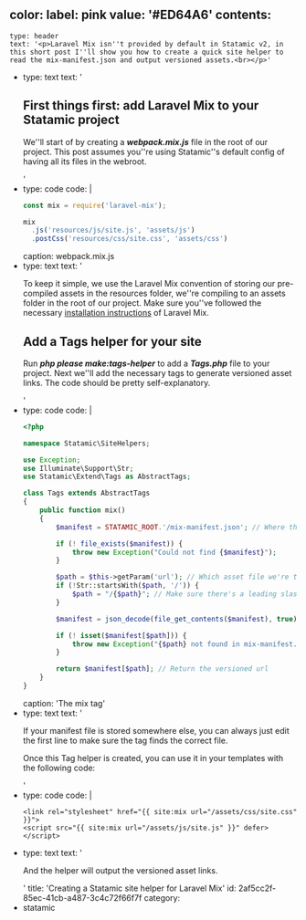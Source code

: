 color:
  label: pink
  value: '#ED64A6'
contents:
  -
    type: header
    text: '<p>Laravel Mix isn''t provided by default in Statamic v2, in this short post I''ll show you how to create a quick site helper to read the mix-manifest.json and output versioned assets.<br></p>'
  -
    type: text
    text: '<h2>First things first: add Laravel Mix to your Statamic project<br></h2><p>We''ll start of by creating a <b><i>webpack.mix.js</i></b> file in the root of our project. This post assumes you''re using Statamic''s default config of having all its files in the webroot.<br></p>'
  -
    type: code
    code: |
      ```js
      const mix = require('laravel-mix');
      
      mix
        .js('resources/js/site.js', 'assets/js')
        .postCss('resources/css/site.css', 'assets/css')
      ```
    caption: webpack.mix.js
  -
    type: text
    text: '<p>To keep it simple, we use the Laravel Mix convention of storing our pre-compiled assets in the resources folder, we''re compiling to an assets folder in the root of our project. Make sure you''ve followed the necessary <a href="https://laravel-mix.com/docs/4.0/installation#stand-alone-project" target="_blank">installation instructions</a> of Laravel Mix.<br></p><h2>Add a Tags helper for your site<br></h2><p>Run <b><i>php please make:tags-helper</i></b> to add a <b><i>Tags.php</i></b> file to your project. Next we''ll add the necessary tags to generate versioned asset links. The code should be pretty self-explanatory.<br></p>'
  -
    type: code
    code: |
      ```php
      <?php
      
      namespace Statamic\SiteHelpers;
      
      use Exception;
      use Illuminate\Support\Str;
      use Statamic\Extend\Tags as AbstractTags;
      
      class Tags extends AbstractTags
      {
          public function mix()
          {
              $manifest = STATAMIC_ROOT.'/mix-manifest.json'; // Where the manifest is stored
      
              if (! file_exists($manifest)) {
                  throw new Exception("Could not find {$manifest}");
              }
      
              $path = $this->getParam('url'); // Which asset file we're trying to find
              if (!Str::startsWith($path, '/')) {
                  $path = "/{$path}"; // Make sure there's a leading slash
              }
      
              $manifest = json_decode(file_get_contents($manifest), true); // Get the manifest contents
      
              if (! isset($manifest[$path])) {
                  throw new Exception("{$path} not found in mix-manifest.");
              }
      
              return $manifest[$path]; // Return the versioned url
          }
      }
      ```
    caption: 'The mix tag'
  -
    type: text
    text: '<p>If your manifest file is stored somewhere else, you can always just edit the first line to make sure the tag finds the correct file.</p><p>Once this Tag helper is created, you can use it in your templates with the following code:</p>'
  -
    type: code
    code: |
      ```twig
      <link rel="stylesheet" href="{{ site:mix url="/assets/css/site.css" }}">
      <script src="{{ site:mix url="/assets/js/site.js" }}" defer></script>
      ```
  -
    type: text
    text: '<p>And the helper will output the versioned asset links.<br></p>'
title: 'Creating a Statamic site helper for Laravel Mix'
id: 2af5cc2f-85ec-41cb-a487-3c4c72f66f7f
category:
  - statamic
